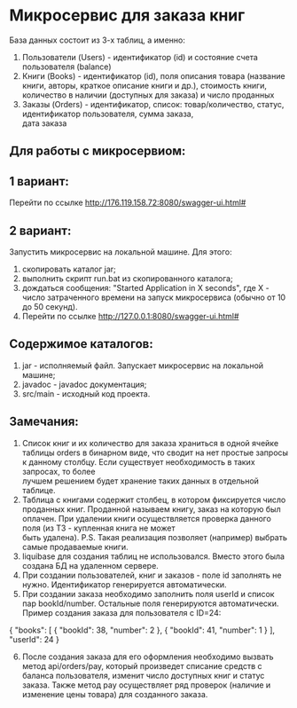 Микросервис для заказа книг
============================
База данных состоит из 3-х таблиц, а именно: 
1) Пользователи (Users) - идентификатор (id) и состояние счета пользователя (balance)
2) Книги (Books) - идентификатор (id), поля описания товара (название книги, авторы, краткое описание книги и др.), 
стоимость книги, количество в наличии (доступных для заказа) и число проданных
3) Заказы (Orders) -  идентификатор, список: товар/количество, статус, идентификатор пользователя, сумма заказа,  
дата заказа

Для работы с микросервиом: 
--------------------------
1 вариант:
----------
Перейти по ссылке http://176.119.158.72:8080/swagger-ui.html#

2 вариант:
----------
Запустить микросервис на локальной машине. 
Для этого: 
1) скопировать каталог jar;
2) выполнить скрипт run.bat из скопированного каталога;
3) дождаться сообщения: "Started Application in X seconds", где X - число затраченного времени на запуск микросервиса (обычно от 10 до 50 секунд).
4) Перейти по ссылке http://127.0.0.1:8080/swagger-ui.html#

Содержимое каталогов:
---------------------
1) jar - исполняемый файл. Запускает микросервис на локальной машине;
2) javadoc - javadoc документация;
3) src/main - исходный код проекта.

Замечания:
--------------------------------
1) Список книг и их количество для заказа храниться в одной ячейке таблицы orders в бинарном виде, 
что сводит на нет простые запросы к данному столбцу. Если существует необходимость в таких запросах, то более  
лучшем решением будет хранение таких данных в отдельной таблице.
2) Таблица с книгами содержит столбец, в котором фиксируется число проданных книг. Проданной называем книгу, заказ на которую был оплачен. При удалении книги осуществляется проверка данного поля (из ТЗ - купленная книга не может  
быть удалена). P.S. Такая реализация позволяет (например) выбрать самые продаваемые книги.
3) liquibase для создания таблиц не использовался. Вместо этого была создана БД на удаленном сервере.
4) При создании пользователей, книг и заказов - поле id заполнять не нужно. Идентификатор генерируется автоматически.
5) При создании заказа необходимо заполнить поля userId и список пар bookId/number. Остальные поля генерируются автоматически. Пример создания заказа для пользователя с ID=24:

{
  "books": [
    {
      "bookId": 38,
      "number": 2
    },
    {
      "bookId": 41,
      "number": 1
    }
  ],
  "userId": 24
}

6) После создания заказа для его оформления необходимо вызвать метод api/orders/pay, который произведет списание средств с баланса пользователя, изменит число доступных книг и статус заказа. Также метод pay осуществляет ряд проверок (наличие и изменение цены товара) для созданного заказа.
